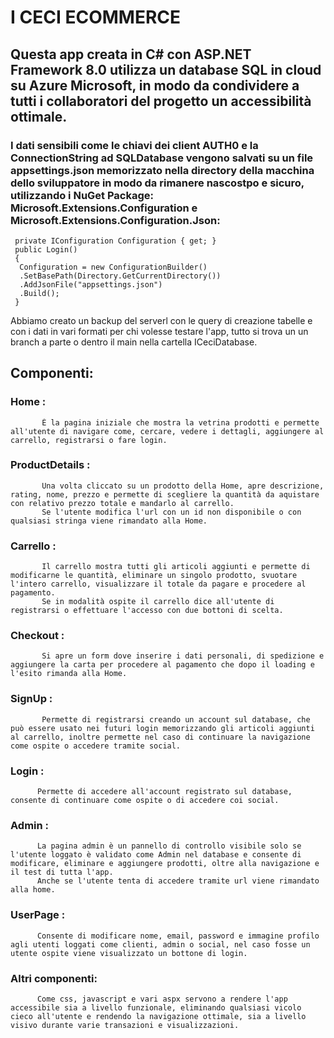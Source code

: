 # I CECI ECOMMERCE

## Questa app creata in C# con ASP.NET Framework 8.0 utilizza un database SQL in cloud su Azure Microsoft, in modo da condividere a tutti i collaboratori del progetto un accessibilità ottimale.

### I dati sensibili come le chiavi dei client AUTH0 e la ConnectionString ad SQLDatabase vengono salvati su un file appsettings.json memorizzato nella directory della macchina dello sviluppatore in modo da rimanere nascostpo e sicuro, utilizzando i NuGet Package: Microsoft.Extensions.Configuration e Microsoft.Extensions.Configuration.Json: 
     private IConfiguration Configuration { get; }
     public Login()
     {
      Configuration = new ConfigurationBuilder()
      .SetBasePath(Directory.GetCurrentDirectory())
      .AddJsonFile("appsettings.json")
      .Build();
     }
  

Abbiamo creato un backup del serverl con le query di creazione tabelle e con i dati in vari formati per chi volesse testare l'app, tutto si trova un un branch a parte o dentro il main nella cartella ICeciDatabase.

## Componenti:
  ### Home :
           È la pagina iniziale che mostra la vetrina prodotti e permette all'utente di navigare come, cercare, vedere i dettagli, aggiungere al carrello, registrarsi o fare login.
  ### ProductDetails :
           Una volta cliccato su un prodotto della Home, apre descrizione, rating, nome, prezzo e permette di scegliere la quantità da aquistare con relativo prezzo totale e mandarlo al carrello.
           Se l'utente modifica l'url con un id non disponibile o con qualsiasi stringa viene rimandato alla Home.
  ### Carrello :
           Il carrello mostra tutti gli articoli aggiunti e permette di modificarne le quantità, eliminare un singolo prodotto, svuotare l'intero carrello, visualizzare il totale da pagare e procedere al pagamento.
           Se in modalità ospite il carrello dice all'utente di registrarsi o effettuare l'accesso con due bottoni di scelta.
  ### Checkout : 
           Si apre un form dove inserire i dati personali, di spedizione e aggiungere la carta per procedere al pagamento che dopo il loading e l'esito rimanda alla Home.
  ### SignUp :
           Permette di registrarsi creando un account sul database, che può essere usato nei futuri login memorizzando gli articoli aggiunti al carrello, inoltre permette nel caso di continuare la navigazione come ospite o accedere tramite social.
  ### Login :
          Permette di accedere all'account registrato sul database, consente di continuare come ospite o di accedere coi social.
  ### Admin : 
          La pagina admin è un pannello di controllo visibile solo se l'utente loggato è validato come Admin nel database e consente di modificare, eliminare e aggiungere prodotti, oltre alla navigazione e il test di tutta l'app.
          Anche se l'utente tenta di accedere tramite url viene rimandato alla home.
  ### UserPage : 
          Consente di modificare nome, email, password e immagine profilo agli utenti loggati come clienti, admin o social, nel caso fosse un utente ospite viene visualizzato un bottone di login.
  ### Altri componenti:
          Come css, javascript e vari aspx servono a rendere l'app accessibile sia a livello funzionale, eliminando qualsiasi vicolo cieco all'utente e rendendo la navigazione ottimale, sia a livello visivo durante varie transazioni e visualizzazioni.
          
           
